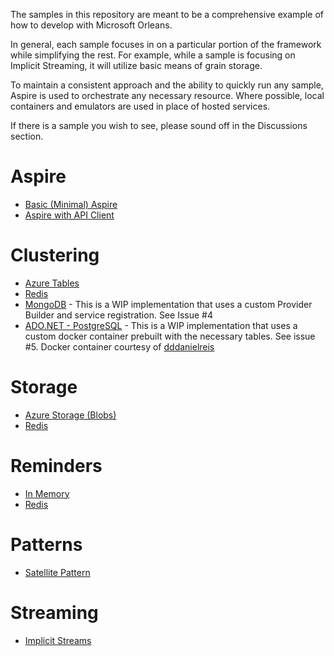 The samples in this repository are meant to be a comprehensive example of how to develop with Microsoft Orleans.

In general, each sample focuses in on a particular portion of the framework while simplifying the rest. For example, while a sample is focusing on Implicit Streaming, it will utilize basic means of grain storage.

To maintain a consistent approach and the ability to quickly run any sample, Aspire is used to orchestrate any necessary resource. Where possible, local containers and emulators are used in place of hosted services.

If there is a sample you wish to see, please sound off in the Discussions section.

# Aspire

- [Basic (Minimal) Aspire](https://github.com/jsedlak/orleans-samples/tree/main/aspire/aspire-basic)
- [Aspire with API Client](https://github.com/jsedlak/orleans-samples/tree/main/aspire/aspire-with-api-client)

# Clustering

- [Azure Tables](https://github.com/jsedlak/orleans-samples/tree/main/clustering/azure-tables)
- [Redis](https://github.com/jsedlak/orleans-samples/tree/main/clustering/redis)
- [MongoDB](https://github.com/jsedlak/orleans-samples/tree/main/clustering/mongodb) - This is a WIP implementation that uses a custom Provider Builder and service registration. See Issue #4
- [ADO.NET - PostgreSQL](https://github.com/jsedlak/orleans-samples/tree/main/clustering/ado-postgres) - This is a WIP implementation that uses a custom docker container prebuilt with the necessary tables. See issue #5. Docker container courtesy of [dddanielreis](https://github.com/dddanielreis/playground/tree/main/orleans-postgres-docker)

# Storage

- [Azure Storage (Blobs)](https://github.com/jsedlak/orleans-samples/tree/main/grain-storage/blobs)
- [Redis](https://github.com/jsedlak/orleans-samples/tree/main/grain-storage/redis)

# Reminders

- [In Memory](https://github.com/jsedlak/orleans-samples/tree/main/reminders/in-memory)
- [Redis](https://github.com/jsedlak/orleans-samples/tree/main/reminders/redis)

# Patterns

- [Satellite Pattern](https://github.com/jsedlak/orleans-samples/tree/main/patterns/patterns-satellite)

# Streaming

- [Implicit Streams](https://github.com/jsedlak/orleans-samples/tree/main/streaming/streaming-implicit)
